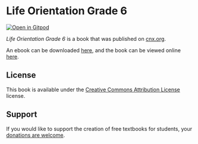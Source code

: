 # Life Orientation Grade 6

[![Open in Gitpod](https://gitpod.io/button/open-in-gitpod.svg)](https://gitpod.io/from-referrer/)

_Life Orientation Grade 6_ is a book that was published on [cnx.org](https://cnx.org/).

An ebook can be downloaded [here](https://github.com/cnx-user-books/cnxbook-life-orientation-grade-6/releases/latest), and the book can be viewed online [here](https://github.com/cnx-user-books/cnxbook-life-orientation-grade-6/releases/latest).

## License
This book is available under the [Creative Commons Attribution License](./LICENSE) license.

## Support
If you would like to support the creation of free textbooks for students, your [donations are welcome](https://riceconnect.rice.edu/donation/support-openstax-banner).
